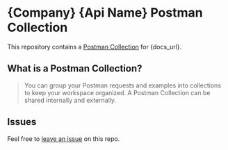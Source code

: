 # {Company} {Api Name} Postman Collection

This repository contains a [Postman Collection](https://learning.postman.com/docs/sending-requests/intro-to-collections/) for {docs_url}.

## What is a Postman Collection?

> You can group your Postman requests and examples into collections to keep your workspace organized. A Postman Collection can be shared internally and externally.

## Issues

Feel free to [leave an issue](https://github.com/fern-{company}/{company}-postman) on this repo. 